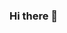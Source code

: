 ### Hi there 👋

<!--
**Somayah-Absi/Somayah-Absi** is a ✨ _special_ ✨ repository because its `README.md` (this file) appears on your GitHub profile.

Here are some ideas to get you started:

###🚀 Aspiring Full-stack Developer | Passionate about Innovation 🚀

🎓** Fresh Computer Science graduate with a Bachelor's degree                                                                    
   💡 what I am good at?

-HTML/CSS: Crafting visually appealing and responsive layouts to enhance user experience.
-JavaScript: Leveraging the power of JS to create dynamic and interactive web applications.
-React: Building efficient and scalable front-end solutions to meet modern development demands.
**
